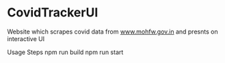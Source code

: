 # CovidTrackerUI
Website which scrapes covid data from www.mohfw.gov.in and presnts on interactive UI

Usage Steps
npm run build 
npm run start
